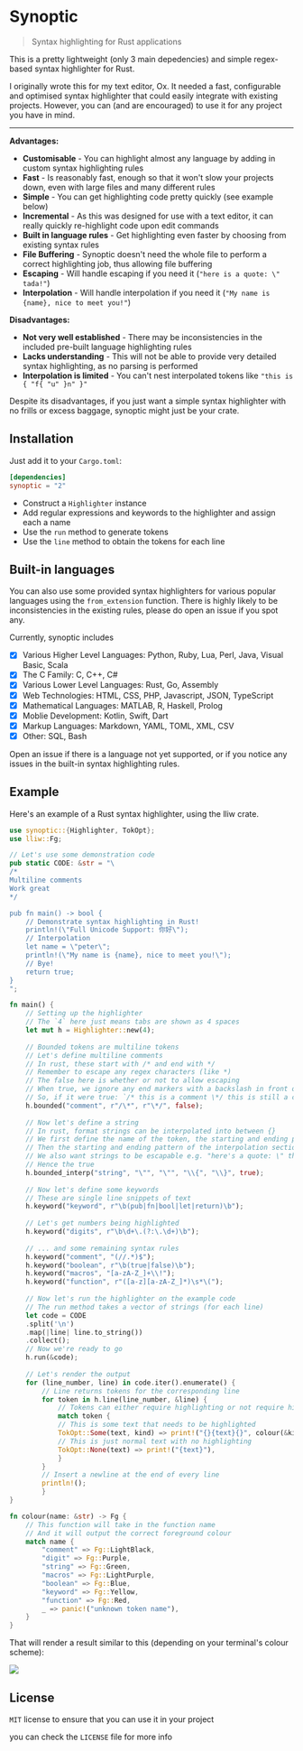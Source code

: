 # Synoptic

> Syntax highlighting for Rust applications

This is a pretty lightweight (only 3 main depedencies) and simple regex-based syntax highlighter for Rust. 

I originally wrote this for my text editor, Ox. It needed a fast, configurable and optimised syntax highlighter that could easily integrate with existing projects. However, you can (and are encouraged) to use it for any project you have in mind.

---
**Advantages:**
- **Customisable** - You can highlight almost any language by adding in custom syntax highlighting rules
- **Fast** - Is reasonably fast, enough so that it won't slow your projects down, even with large files and many different rules
- **Simple** - You can get highlighting code pretty quickly (see example below)
- **Incremental** - As this was designed for use with a text editor, it can really quickly re-highlight code upon edit commands
- **Built in language rules** - Get highlighting even faster by choosing from existing syntax rules
- **File Buffering** - Synoptic doesn't need the whole file to perform a correct highlighting job, thus allowing file buffering
- **Escaping** - Will handle escaping if you need it (`"here is a quote: \" tada!"`)
- **Interpolation**  - Will handle interpolation if you need it (`"My name is {name}, nice to meet you!"`)

**Disadvantages:**
- **Not very well established** - There may be inconsistencies in the included pre-built language highlighting rules
- **Lacks understanding** - This will not be able to provide very detailed syntax highlighting, as no parsing is performed
- **Interpolation is limited** - You can't nest interpolated tokens like `"this is { "f{ "u" }n" }"` 

Despite its disadvantages, if you just want a simple syntax highlighter with no frills or excess baggage, synoptic might just be your crate.

## Installation
Just add it to your `Cargo.toml`:
```toml
[dependencies]
synoptic = "2"
```

- Construct a `Highlighter` instance
- Add regular expressions and keywords to the highlighter and assign each a name
- Use the `run` method to generate tokens
- Use the `line` method to obtain the tokens for each line

## Built-in languages

You can also use some provided syntax highlighters for various popular languages using the `from_extension` function.
There is highly likely to be inconsistencies in the existing rules, please do open an issue if you spot any.

Currently, synoptic includes

- [x] Various Higher Level Languages: Python, Ruby, Lua, Perl, Java, Visual Basic, Scala
- [x] The C Family: C, C++, C#
- [x] Various Lower Level Languages: Rust, Go, Assembly
- [x] Web Technologies: HTML, CSS, PHP, Javascript, JSON, TypeScript
- [x] Mathematical Languages: MATLAB, R, Haskell, Prolog
- [x] Moblie Development: Kotlin, Swift, Dart
- [x] Markup Languages: Markdown, YAML, TOML, XML, CSV
- [x] Other: SQL, Bash

Open an issue if there is a language not yet supported, or if you notice any issues in the built-in syntax highlighting rules.

## Example

Here's an example of a Rust syntax highlighter, using the lliw crate.

```rust
use synoptic::{Highlighter, TokOpt};
use lliw::Fg;

// Let's use some demonstration code
pub static CODE: &str = "\
/*
Multiline comments
Work great
*/

pub fn main() -> bool {
	// Demonstrate syntax highlighting in Rust!
	println!(\"Full Unicode Support: 你好\");
	// Interpolation
	let name = \"peter\";
	println!(\"My name is {name}, nice to meet you!\");
	// Bye!
	return true;
}
";

fn main() {
	// Setting up the highlighter
	// The `4` here just means tabs are shown as 4 spaces
	let mut h = Highlighter::new(4);
	
	// Bounded tokens are multiline tokens
	// Let's define multiline comments
	// In rust, these start with /* and end with */
	// Remember to escape any regex characters (like *)
	// The false here is whether or not to allow escaping
	// When true, we ignore any end markers with a backslash in front of them
	// So, if it were true: `/* this is a comment \*/ this is still a comment */ this isn't`
	h.bounded("comment", r"/\*", r"\*/", false);
	
	// Now let's define a string
	// In rust, format strings can be interpolated into between {}
	// We first define the name of the token, the starting and ending pattern
	// Then the starting and ending pattern of the interpolation section
	// We also want strings to be escapable e.g. "here's a quote: \" this is still a string"
	// Hence the true
	h.bounded_interp("string", "\"", "\"", "\\{", "\\}", true);
	
	// Now let's define some keywords
	// These are single line snippets of text
	h.keyword("keyword", r"\b(pub|fn|bool|let|return)\b");
	
	// Let's get numbers being highlighted
	h.keyword("digits", r"\b\d+\.(?:\.\d+)\b");
	
	// ... and some remaining syntax rules
	h.keyword("comment", "(//.*)$");
	h.keyword("boolean", r"\b(true|false)\b");
	h.keyword("macros", "[a-zA-Z_]+\\!");
	h.keyword("function", r"([a-z][a-zA-Z_]*)\s*\(");
	
	// Now let's run the highlighter on the example code
	// The run method takes a vector of strings (for each line)
	let code = CODE
	.split('\n')
	.map(|line| line.to_string())
	.collect();
	// Now we're ready to go
	h.run(&code);
	
	// Let's render the output
	for (line_number, line) in code.iter().enumerate() {
		// Line returns tokens for the corresponding line
		for token in h.line(line_number, &line) {
		    // Tokens can either require highlighting or not require highlighting
		    match token {
			// This is some text that needs to be highlighted
			TokOpt::Some(text, kind) => print!("{}{text}{}", colour(&kind), Fg::Reset),
			// This is just normal text with no highlighting
			TokOpt::None(text) => print!("{text}"),
		    }
		}
		// Insert a newline at the end of every line
		println!();
    	}
}

fn colour(name: &str) -> Fg {
	// This function will take in the function name
	// And it will output the correct foreground colour
	match name {
		"comment" => Fg::LightBlack,
		"digit" => Fg::Purple,
		"string" => Fg::Green,
		"macros" => Fg::LightPurple,
		"boolean" => Fg::Blue,
		"keyword" => Fg::Yellow,
		"function" => Fg::Red,
		_ => panic!("unknown token name"),
	}
}

```

That will render a result similar to this (depending on your terminal's colour scheme):

![](https://i.postimg.cc/0QJTsMbf/image.png)

## License
`MIT` license to ensure that you can use it in your project

you can check the `LICENSE` file for more info


